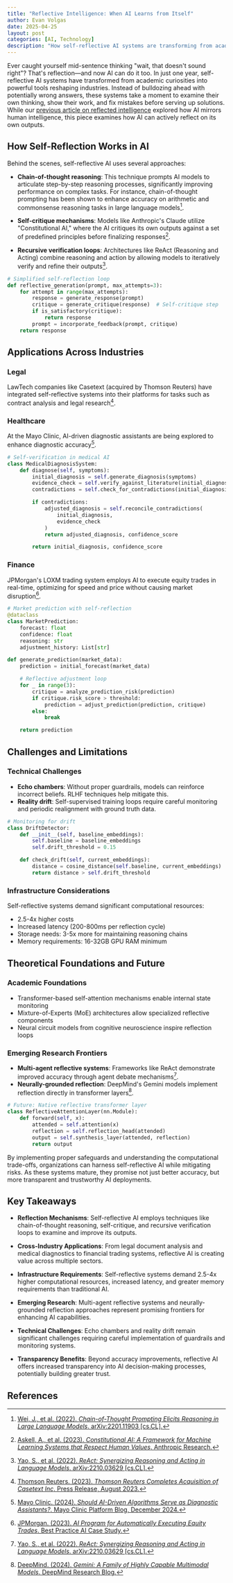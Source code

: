 ```yaml
---
title: "Reflective Intelligence: When AI Learns from Itself"
author: Evan Volgas
date: 2025-04-25
layout: post
categories: [AI, Technology]
description: "How self-reflective AI systems are transforming from academic curiosities into powerful tools that can examine their own thinking, show their work, and fix mistakes before providing solutions."
---
```


Ever caught yourself mid-sentence thinking "wait, that doesn't sound right"? That's reflection—and now AI can do it too. In just one year, self-reflective AI systems have transformed from academic curiosities into powerful tools reshaping industries. Instead of bulldozing ahead with potentially wrong answers, these systems take a moment to examine their own thinking, show their work, and fix mistakes before serving up solutions. While our [previous article on reflected intelligence](/2025/04/23/reflected-intelligence-when-ai-holds-up-the-mirror/) explored how AI mirrors human intelligence, this piece examines how AI can actively reflect on its own outputs.

## How Self-Reflection Works in AI

Behind the scenes, self-reflective AI uses several approaches:

- **Chain-of-thought reasoning**: This technique prompts AI models to articulate step-by-step reasoning processes, significantly improving performance on complex tasks. For instance, chain-of-thought prompting has been shown to enhance accuracy on arithmetic and commonsense reasoning tasks in large language models[^1].

- **Self-critique mechanisms**: Models like Anthropic's Claude utilize "Constitutional AI," where the AI critiques its own outputs against a set of predefined principles before finalizing responses[^2].

- **Recursive verification loops**: Architectures like ReAct (Reasoning and Acting) combine reasoning and action by allowing models to iteratively verify and refine their outputs[^3].

```python
# Simplified self-reflection loop
def reflective_generation(prompt, max_attempts=3):
    for attempt in range(max_attempts):
        response = generate_response(prompt)
        critique = generate_critique(response)  # Self-critique step
        if is_satisfactory(critique):
            return response
        prompt = incorporate_feedback(prompt, critique)
    return response
```

## Applications Across Industries

### Legal

LawTech companies like Casetext (acquired by Thomson Reuters) have integrated self-reflective systems into their platforms for tasks such as contract analysis and legal research[^4].

### Healthcare

At the Mayo Clinic, AI-driven diagnostic assistants are being explored to enhance diagnostic accuracy[^5].

```python
# Self-verification in medical AI
class MedicalDiagnosisSystem:
    def diagnose(self, symptoms):
        initial_diagnosis = self.generate_diagnosis(symptoms)
        evidence_check = self.verify_against_literature(initial_diagnosis)
        contradictions = self.check_for_contradictions(initial_diagnosis)

        if contradictions:
            adjusted_diagnosis = self.reconcile_contradictions(
                initial_diagnosis,
                evidence_check
            )
            return adjusted_diagnosis, confidence_score

        return initial_diagnosis, confidence_score
```

### Finance

JPMorgan's LOXM trading system employs AI to execute equity trades in real-time, optimizing for speed and price without causing market disruption[^6].

```python
# Market prediction with self-reflection
@dataclass
class MarketPrediction:
    forecast: float
    confidence: float
    reasoning: str
    adjustment_history: List[str]

def generate_prediction(market_data):
    prediction = initial_forecast(market_data)

    # Reflective adjustment loop
    for _ in range(3):
        critique = analyze_prediction_risk(prediction)
        if critique.risk_score > threshold:
            prediction = adjust_prediction(prediction, critique)
        else:
            break

    return prediction
```

## Challenges and Limitations

### Technical Challenges

- **Echo chambers**: Without proper guardrails, models can reinforce incorrect beliefs. RLHF techniques help mitigate this.
- **Reality drift**: Self-supervised training loops require careful monitoring and periodic realignment with ground truth data.

```python
# Monitoring for drift
class DriftDetector:
    def __init__(self, baseline_embeddings):
        self.baseline = baseline_embeddings
        self.drift_threshold = 0.15

    def check_drift(self, current_embeddings):
        distance = cosine_distance(self.baseline, current_embeddings)
        return distance > self.drift_threshold
```

### Infrastructure Considerations

Self-reflective systems demand significant computational resources:
- 2.5-4x higher costs
- Increased latency (200-800ms per reflection cycle)
- Storage needs: 3-5x more for maintaining reasoning chains
- Memory requirements: 16-32GB GPU RAM minimum

## Theoretical Foundations and Future

### Academic Foundations

- Transformer-based self-attention mechanisms enable internal state monitoring
- Mixture-of-Experts (MoE) architectures allow specialized reflective components
- Neural circuit models from cognitive neuroscience inspire reflection loops

### Emerging Research Frontiers

- **Multi-agent reflective systems**: Frameworks like ReAct demonstrate improved accuracy through agent debate mechanisms[^3].
- **Neurally-grounded reflection**: DeepMind's Gemini models implement reflection directly in transformer layers[^7].

```python
# Future: Native reflective transformer layer
class ReflectiveAttentionLayer(nn.Module):
    def forward(self, x):
        attended = self.attention(x)
        reflection = self.reflection_head(attended)
        output = self.synthesis_layer(attended, reflection)
        return output
```

By implementing proper safeguards and understanding the computational trade-offs, organizations can harness self-reflective AI while mitigating risks. As these systems mature, they promise not just better accuracy, but more transparent and trustworthy AI deployments.

## Key Takeaways

- **Reflection Mechanisms**: Self-reflective AI employs techniques like chain-of-thought reasoning, self-critique, and recursive verification loops to examine and improve its outputs.

- **Cross-Industry Applications**: From legal document analysis and medical diagnostics to financial trading systems, reflective AI is creating value across multiple sectors.

- **Infrastructure Requirements**: Self-reflective systems demand 2.5-4x higher computational resources, increased latency, and greater memory requirements than traditional AI.

- **Emerging Research**: Multi-agent reflective systems and neurally-grounded reflection approaches represent promising frontiers for enhancing AI capabilities.

- **Technical Challenges**: Echo chambers and reality drift remain significant challenges requiring careful implementation of guardrails and monitoring systems.

- **Transparency Benefits**: Beyond accuracy improvements, reflective AI offers increased transparency into AI decision-making processes, potentially building greater trust.

## References

[^1]: [Wei, J., et al. (2022). *Chain-of-Thought Prompting Elicits Reasoning in Large Language Models*. arXiv:2201.11903 [cs.CL].](https://arxiv.org/abs/2201.11903)

[^2]: [Askell, A., et al. (2023). *Constitutional AI: A Framework for Machine Learning Systems that Respect Human Values*. Anthropic Research.](https://www.anthropic.com/research/constitutional-ai-harmlessness-from-ai-feedback)

[^3]: [Yao, S., et al. (2022). *ReAct: Synergizing Reasoning and Acting in Language Models*. arXiv:2210.03629 [cs.CL].](https://arxiv.org/abs/2210.03629)

[^4]: [Thomson Reuters. (2023). *Thomson Reuters Completes Acquisition of Casetext Inc*. Press Release, August 2023.](https://www.thomsonreuters.com/en/press-releases/2023/august/thomson-reuters-completes-acquisition-of-casetext-inc.html)

[^5]: [Mayo Clinic. (2024). *Should AI-Driven Algorithms Serve as Diagnostic Assistants?*. Mayo Clinic Platform Blog, December 2024.](https://www.mayoclinicplatform.org/2024/12/11/should-ai-driven-algorithms-serve-as-diagnostic-assistants/)

[^6]: [JPMorgan. (2023). *AI Program for Automatically Executing Equity Trades*. Best Practice AI Case Study.](https://www.bestpractice.ai/ai-case-study-best-practice/jpmorgan%27s_new_ai_program_for_automatically_executing_equity_trades_in_real-time_out-performed_current_manual_and_automated_methods_in_trial)

[^7]: [DeepMind. (2024). *Gemini: A Family of Highly Capable Multimodal Models*. DeepMind Research Blog.](https://en.wikipedia.org/wiki/Gemini_(language_model))

